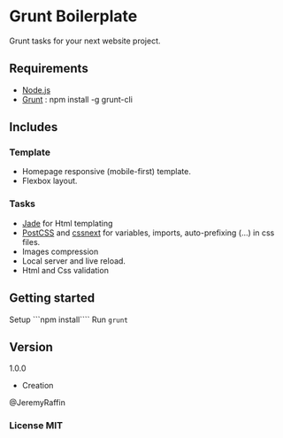 # Grunt Boilerplate
Grunt tasks for your next website project.

## Requirements
- [Node.js](http://nodejs.org)
- [Grunt](http://gruntjs.com/) : npm install -g grunt-cli

## Includes

### Template
- Homepage responsive (mobile-first) template.
- Flexbox layout.

### Tasks
- [Jade](http://jade-lang.com/) for Html templating
- [PostCSS](https://github.com/postcss/postcss) and [cssnext](http://cssnext.io/) for variables, imports, auto-prefixing (...) in css files.
- Images compression
- Local server and live reload.
- Html and Css validation

## Getting started
Setup ```npm install````
Run ``grunt``

## Version

1.0.0
- Creation

@JeremyRaffin

### License MIT
